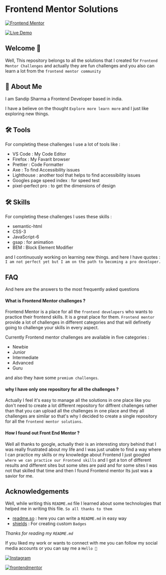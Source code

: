 
# Frontend Mentor Solutions

[![Frontend Mentor](https://img.shields.io/badge/Frontend-Mentor-blue?style=for-the-badge&logo=&logoColor=white)](https://www.frontendmentor.io/challenges) 

[![Live Demo](https://img.shields.io/badge/Live-Demo-red?style=for-the-badge&logo=&logoColor=white)](https://www.frontendmentor.io/challenges)

## Welcome 👏
Well, This repository belongs to all the solutions that I created for `Frontend Mentor Challenges` and actually they are fun challenges and you also can learn a lot from the `frontend mentor community`
## 🚀 About Me
I am Sandip Sharma a Frontend Developer based in india.

I have a believe on the thought
`Explore more learn more` and I just like exploring new things.



## 🛠 Tools
For completing these challenges I use a lot of tools like :
  * VS Code : My Code Editor
  * Firefox : My Favarit browser
  * Prettier : Code Formatter
  * Axe : To find Accessibility issues
  * Lighthouse : another tool that helps to find accessibility issues
  * Googles page speed index : for speed test
  * pixel-perfect pro : to get the dimensions of design

## 🛠 Skills
For completing these challenges I uses these skills :
* semantic-html
* CSS-3
* JavaScript-6
* gsap : for animation
* BEM : Block Element Modifier

and I continuously working on learning new things.
and here I have quotes :
`I am not perfect yet but I am on the path to becoming a pro developer.`
## FAQ

And here are the answers to the most frequently asked questions

#### What is Frontend Mentor challenges ?

Frontend Mentor is a place for all the `frontend developers` who wants to practice their frontend skills. It is a great place for them. `Frontend mentor` provide a lot of challenges in different categories and that will definetly going to challenge your skills in every aspect.

Currently Frontend mentor challenges are available in five categories :
* Newbie
* Junior
* Intermediate
* Advanced
* Guru

and also they have some `premium challenges`.

#### why I have only one repository for all the challenges ?

Actually I feel it's easy to manage all the solutions in one place like you don't need to create a lot different repository for diffrent challenges rather than that you can upload all the challenges in one place and they all challenges are similar so that's why I decided to create a single repository for all the `frontend mentor solutions`.

#### How I found out Front End Mentor ?

Well all thanks to google, actually their is an interesting story behind that I was really frustrated about my life and I was just unable to find a way where I can practice my skills or my knowledge about Frontend I just googled `where we can practice our Frontend skills` and I got a ton of different results and different sites but some sites are paid and for some sites I was not that skilled that time and then I found Frontend mentor Its just was a savior for me.


## Acknowledgements

Well, while writing this `README.md` file I learned about some technologies that helped me in writing this file. `So all thanks to them`

 - [readme.so](https://awesomeopensource.com/project/elangosundar/awesome-README-templates) : here you can write a `README.md` in easy way
 - [shields](https://shields.io/category/social) : For creating custom `Badges`

*Thanks for reading my `README.md`*

If you liked my work or wants to connect with me you can follow my social media accounts or you can say me a `Hello 👏` 

[![Instagram](https://img.shields.io/badge/Profile-Instagram-red?style=for-the-badge&logo=&logoColor=white)](https://www.instagram.com/sandip_sharma_24/?igshid=NTc4MTIwNjQ2YQ%3D%3D) 

[![frontendmentor](https://img.shields.io/badge/Profile-Frontend%20Mentor-blue?style=for-the-badge&logo=&logoColor=white)](https://www.frontendmentor.io/profile/MrSandipSharma) 

